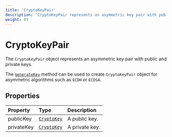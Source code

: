 ```yaml
---
title: 'CryptoKeyPair'
description: 'CryptoKeyPair represents an asymmetric key pair with public and private keys.'
weight: 03
---
```


# CryptoKeyPair

The `CryptoKeyPair` object represents an asymmetric key pair with public and private keys.

The [`generateKey`](https://grafana.com/docs/k6/<K6_VERSION>/javascript-api/k6-experimental/webcrypto/subtlecrypto/generatekey/) method can be used to create `CryptoKeyPair` object for asymmetric algorithms such as `ECDH` or `ECDSA`.

## Properties

| Property   | Type                                                                                                       | Description    |
| :--------- | :--------------------------------------------------------------------------------------------------------- | :------------- |
| publicKey  | [`CryptoKey`](https://grafana.com/docs/k6/<K6_VERSION>/javascript-api/k6-experimental/webcrypto/cryptokey) | A public key.  |
| privateKey | [`CryptoKey`](https://grafana.com/docs/k6/<K6_VERSION>/javascript-api/k6-experimental/webcrypto/cryptokey) | A private key. |
